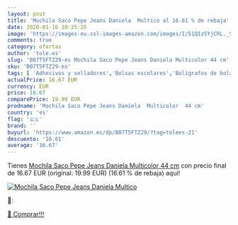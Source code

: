 ```yaml
---
layout: post
title: 'Mochila Saco Pepe Jeans Daniela  Multico al 16.61 % de rebaja'
date: 2020-01-16 10:25:25
image: 'https://images-eu.ssl-images-amazon.com/images/I/51QIzSYjCRL._SL400_.jpg'
comments: true
category: ofertas
author: 'tole.es'
slug: 'B07T5FTZ29-es Mochila Saco Pepe Jeans Daniela Multicolor 44 cm'
sku: 'B07T5FTZ29-es'
tags: [ 'Adhesivos y selladores','Bolsas escolares','Bolígrafos de bola','Bolígrafos y recambios','Bolígrafos, lápices y útiles de escritura','Bricolaje y herramientas','Compuestos de modelado para escultura','Costura y manualidades','Equipaje','Escultura','Ferretería','Hogar y cocina','Mochilas, estuches y sets escolares','Oficina y papelería','Pegamentos instantáneos', ]
actualPrice: 16.67 EUR
currency: EUR
price: 16.67
comparePrice: 19.99 EUR
prodname: 'Mochila Saco Pepe Jeans Daniela  Multicolor  44 cm'
country: 'es'
flag: '🇪🇸'
brand: ''
buyurl: 'https://www.amazon.es/dp/B07T5FTZ29/?tag=tolees-21'
descuento: '16.61'
average: '16.67'
---
```


Tienes [Mochila Saco Pepe Jeans Daniela  Multicolor  44 cm](https://www.amazon.es/dp/B07T5FTZ29/?tag=tolees-21) con precio final de  16.67 EUR (original: 19.99 EUR) (16.61 %  de rebaja) aqui!

[![Mochila Saco Pepe Jeans Daniela  Multico](https://images-eu.ssl-images-amazon.com/images/I/51QIzSYjCRL._SL400_.jpg)](https://www.amazon.es/dp/B07T5FTZ29/?tag=tolees-21)

🔎:


[🛒 Comprar!!!](https://www.amazon.es/dp/B07T5FTZ29/?tag=tolees-21)
